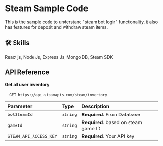 
# Steam Sample Code

This is the sample code to understand "steam bot login" functionality. it also has features for deposit and withdraw steam items. 


## 🛠 Skills
React js, Node Js, Express Js, Mongo DB, Steam SDK


## API Reference

#### Get all user inventory

```http
  GET https://api.steamapis.com/steam/inventory
```

| Parameter | Type     | Description                |
| :-------- | :------- | :------------------------- |
| `botSteamId` | `string` | **Required**. From Database |
| `gameId` | `string` | **Required**. based on steam game ID |
| `STEAM_API_ACCESS_KEY` | `string` | **Required**. Your API key |

 

